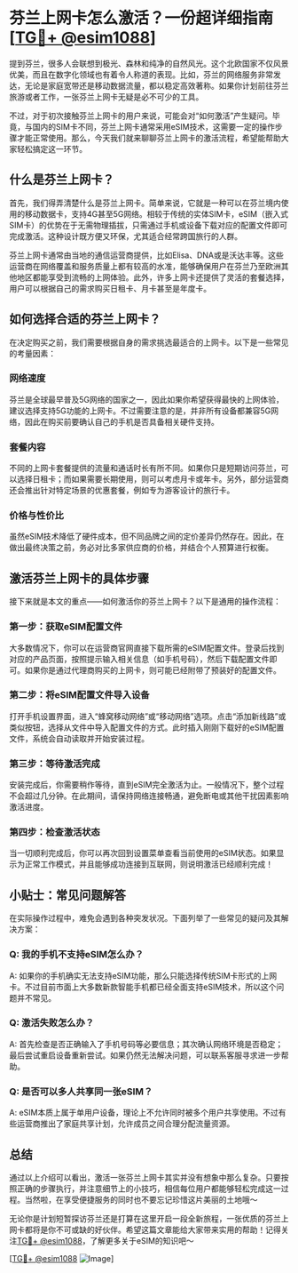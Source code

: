 # 芬兰上网卡怎么激活？一份超详细指南[[TG💪+ @esim1088](https://t.me/s/esim1088)]

提到芬兰，很多人会联想到极光、森林和纯净的自然风光。这个北欧国家不仅风景优美，而且在数字化领域也有着令人称道的表现。比如，芬兰的网络服务非常发达，无论是家庭宽带还是移动数据流量，都以稳定高效著称。如果你计划前往芬兰旅游或者工作，一张芬兰上网卡无疑是必不可少的工具。

不过，对于初次接触芬兰上网卡的用户来说，可能会对“如何激活”产生疑问。毕竟，与国内的SIM卡不同，芬兰上网卡通常采用eSIM技术，这需要一定的操作步骤才能正常使用。那么，今天我们就来聊聊芬兰上网卡的激活流程，希望能帮助大家轻松搞定这一环节。

## 什么是芬兰上网卡？

首先，我们得弄清楚什么是芬兰上网卡。简单来说，它就是一种可以在芬兰境内使用的移动数据卡，支持4G甚至5G网络。相较于传统的实体SIM卡，eSIM（嵌入式SIM卡）的优势在于无需物理插拔，只需通过手机或设备下载对应的配置文件即可完成激活。这种设计既方便又环保，尤其适合经常跨国旅行的人群。

芬兰上网卡通常由当地的通信运营商提供，比如Elisa、DNA或是沃达丰等。这些运营商在网络覆盖和服务质量上都有较高的水准，能够确保用户在芬兰乃至欧洲其他地区都能享受到流畅的上网体验。此外，许多上网卡还提供了灵活的套餐选择，用户可以根据自己的需求购买日租卡、月卡甚至是年度卡。

## 如何选择合适的芬兰上网卡？

在决定购买之前，我们需要根据自身的需求挑选最适合的上网卡。以下是一些常见的考量因素：

### 网络速度
芬兰是全球最早普及5G网络的国家之一，因此如果你希望获得最快的上网体验，建议选择支持5G功能的上网卡。不过需要注意的是，并非所有设备都兼容5G网络，因此在购买前要确认自己的手机是否具备相关硬件支持。

### 套餐内容
不同的上网卡套餐提供的流量和通话时长有所不同。如果你只是短期访问芬兰，可以选择日租卡；而如果需要长期使用，则可以考虑月卡或年卡。另外，部分运营商还会推出针对特定场景的优惠套餐，例如专为游客设计的旅行卡。

### 价格与性价比
虽然eSIM技术降低了硬件成本，但不同品牌之间的定价差异仍然存在。因此，在做出最终决策之前，务必对比多家供应商的价格，并结合个人预算进行权衡。

## 激活芬兰上网卡的具体步骤

接下来就是本文的重点——如何激活你的芬兰上网卡？以下是通用的操作流程：

### 第一步：获取eSIM配置文件
大多数情况下，你可以在运营商官网直接下载所需的eSIM配置文件。登录后找到对应的产品页面，按照提示输入相关信息（如手机号码），然后下载配置文件即可。如果你是通过代理商购买的上网卡，则可能已经附带了预装好的配置文件。

### 第二步：将eSIM配置文件导入设备
打开手机设置界面，进入“蜂窝移动网络”或“移动网络”选项。点击“添加新线路”或类似按钮，选择从文件中导入配置文件的方式。此时插入刚刚下载好的eSIM配置文件，系统会自动读取并开始安装过程。

### 第三步：等待激活完成
安装完成后，你需要稍作等待，直到eSIM完全激活为止。一般情况下，整个过程不会超过几分钟。在此期间，请保持网络连接畅通，避免断电或其他干扰因素影响激活进度。

### 第四步：检查激活状态
当一切顺利完成后，你可以再次回到设置菜单查看当前使用的eSIM状态。如果显示为正常工作模式，并且能够成功连接到互联网，则说明激活已经顺利完成！

## 小贴士：常见问题解答

在实际操作过程中，难免会遇到各种突发状况。下面列举了一些常见的疑问及其解决方案：

### Q: 我的手机不支持eSIM怎么办？
A: 如果你的手机确实无法支持eSIM功能，那么只能选择传统SIM卡形式的上网卡。不过目前市面上大多数新款智能手机都已经全面支持eSIM技术，所以这个问题并不常见。

### Q: 激活失败怎么办？
A: 首先检查是否正确输入了手机号码等必要信息；其次确认网络环境是否稳定；最后尝试重启设备重新尝试。如果仍然无法解决问题，可以联系客服寻求进一步帮助。

### Q: 是否可以多人共享同一张eSIM？
A: eSIM本质上属于单用户设备，理论上不允许同时被多个用户共享使用。不过有些运营商推出了家庭共享计划，允许成员之间合理分配流量资源。

## 总结

通过以上介绍可以看出，激活一张芬兰上网卡其实并没有想象中那么复杂。只要按照正确的步骤执行，并注意细节上的小技巧，相信每位用户都能够轻松完成这一过程。当然啦，在享受便捷服务的同时也不要忘记珍惜这片美丽的土地哦～

无论你是计划短暂探访芬兰还是打算在这里开启一段全新旅程，一张优质的芬兰上网卡都将是你不可或缺的好伙伴。希望这篇文章能给大家带来实用的帮助！记得关注[TG💪+ @esim1088](https://t.me/s/esim1088)，了解更多关于eSIM的知识吧～ 

[[TG💪+ @esim1088](https://t.me/s/esim1088) ![Image](https://i.postimg.cc/4NQfJmqS/Snipaste-2025-05-13-00-14-12.png)]